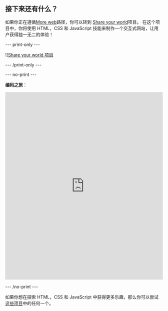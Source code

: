 ## 接下来还有什么？

如果你正在遵循[More web](https://projects.raspberrypi.org/en/raspberrypi/more-web)路径，你可以转到 [Share your world](https://projects.raspberrypi.org/en/projects/share-your-world)项目。 在这个项目中，你将使用 HTML，CSS 和 JavaScript 技能来制作一个交互式网站，让用户获得独一无二的体验！

\--- print-only ---

![[Share your world 项目](images/share-your-world-project.png)

\--- /print-only ---

\--- no-print ---

**编码之旅**：

<iframe src="https://editor.raspberrypi.org/en/embed/viewer/share-your-world-coding" width="100%" height="600" frameborder="0" marginwidth="0" marginheight="0" allowfullscreen> 
</iframe>

\--- /no-print ---

如果你想在探索 HTML，CSS 和 JavaScript 中获得更多乐趣，那么你可以尝试[这些项目](https://projects.raspberrypi.org/en/projects?software%5B%5D=html-css-javascript)中的任何一个。
